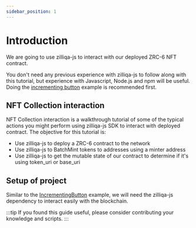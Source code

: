 ```yaml
---
sidebar_position: 1
---
```


# Introduction

We are going to use zilliqa-js to interact with our deployed ZRC-6 NFT contract.

You don't need any previous experience with zilliqa-js to follow along with this tutorial, but experience with Javascript, Node.js and npm will be useful. Doing the [incrementing button](../incrementing-button-interaction/introduction.md) example is recommended first.

## NFT Collection interaction

NFT Collection interaction is a walkthrough tutorial of some of the typical actions you might perform using zilliqa-js SDK to interact with deployed contract. The objective for this tutorial is:

- Use zilliqa-js to deploy a ZRC-6 contract to the network
- Use zilliqa-js to BatchMint tokens to addresses using a minter address
- Use zilliqa-js to get the mutable state of our contract to determine if it's using token_uri or base_uri

## Setup of project

Similar to the [IncrementingButton](../incrementing-button-interaction/introduction.md) example, we will need the zilliqa-js dependency to interact easily with the blockchain.

:::tip
If you found this guide useful, please consider contributing your knowledge and scripts.
:::
